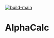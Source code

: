 [![build-main](https://github.com/pahoitr/alphacalc/actions/workflows/build-main.yml/badge.svg)](https://github.com/pahoitr/alphacalc/actions/workflows/build-main.yml)

# AlphaCalc
